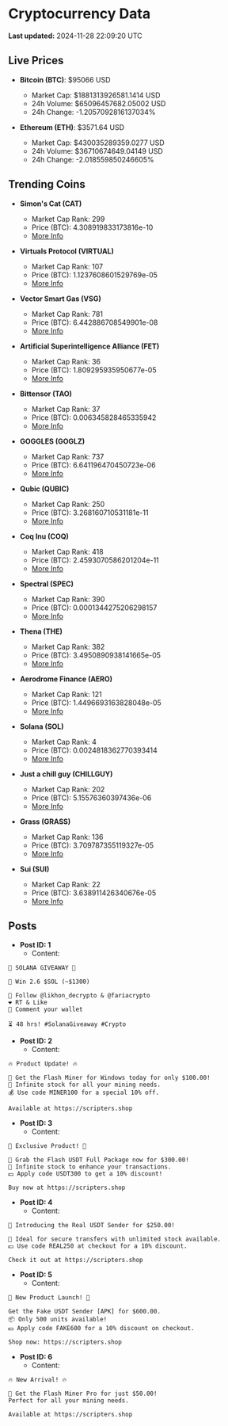 # Cryptocurrency Data

**Last updated:** 2024-11-28 22:09:20 UTC

## Live Prices
- **Bitcoin (BTC)**: $95066 USD
  - Market Cap: $1881313926581.1414 USD
  - 24h Volume: $65096457682.05002 USD
  - 24h Change: -1.2057092816137034%

- **Ethereum (ETH)**: $3571.64 USD
  - Market Cap: $430035289359.0277 USD
  - 24h Volume: $36710674649.04149 USD
  - 24h Change: -2.018559850246605%

## Trending Coins
- **Simon's Cat (CAT)**
  - Market Cap Rank: 299
  - Price (BTC): 4.308919833173816e-10
  - [More Info](https://www.coingecko.com/en/coins/simons-cat)

- **Virtuals Protocol (VIRTUAL)**
  - Market Cap Rank: 107
  - Price (BTC): 1.1237608601529769e-05
  - [More Info](https://www.coingecko.com/en/coins/virtual-protocol)

- **Vector Smart Gas (VSG)**
  - Market Cap Rank: 781
  - Price (BTC): 6.442886708549901e-08
  - [More Info](https://www.coingecko.com/en/coins/vector-smart-gas)

- **Artificial Superintelligence Alliance (FET)**
  - Market Cap Rank: 36
  - Price (BTC): 1.809295935950677e-05
  - [More Info](https://www.coingecko.com/en/coins/artificial-superintelligence-alliance)

- **Bittensor (TAO)**
  - Market Cap Rank: 37
  - Price (BTC): 0.006345828465335942
  - [More Info](https://www.coingecko.com/en/coins/bittensor)

- **GOGGLES (GOGLZ)**
  - Market Cap Rank: 737
  - Price (BTC): 6.641196470450723e-06
  - [More Info](https://www.coingecko.com/en/coins/goggles)

- **Qubic (QUBIC)**
  - Market Cap Rank: 250
  - Price (BTC): 3.268160710531181e-11
  - [More Info](https://www.coingecko.com/en/coins/qubic)

- **Coq Inu (COQ)**
  - Market Cap Rank: 418
  - Price (BTC): 2.4593070586201204e-11
  - [More Info](https://www.coingecko.com/en/coins/coq-inu)

- **Spectral (SPEC)**
  - Market Cap Rank: 390
  - Price (BTC): 0.0001344275206298157
  - [More Info](https://www.coingecko.com/en/coins/spectral)

- **Thena (THE)**
  - Market Cap Rank: 382
  - Price (BTC): 3.4950890938141665e-05
  - [More Info](https://www.coingecko.com/en/coins/thena)

- **Aerodrome Finance (AERO)**
  - Market Cap Rank: 121
  - Price (BTC): 1.4496693163828048e-05
  - [More Info](https://www.coingecko.com/en/coins/aerodrome-finance)

- **Solana (SOL)**
  - Market Cap Rank: 4
  - Price (BTC): 0.0024818362770393414
  - [More Info](https://www.coingecko.com/en/coins/solana)

- **Just a chill guy (CHILLGUY)**
  - Market Cap Rank: 202
  - Price (BTC): 5.15576360397436e-06
  - [More Info](https://www.coingecko.com/en/coins/just-a-chill-guy)

- **Grass (GRASS)**
  - Market Cap Rank: 136
  - Price (BTC): 3.709787355119327e-05
  - [More Info](https://www.coingecko.com/en/coins/grass)

- **Sui (SUI)**
  - Market Cap Rank: 22
  - Price (BTC): 3.638911426340676e-05
  - [More Info](https://www.coingecko.com/en/coins/sui)

## Posts
- **Post ID: 1**
  - Content:
```
🚀 SOLANA GIVEAWAY 🚀

🎁 Win 2.6 $SOL (~$1300)

🤝 Follow @likhon_decrypto & @fariacrypto
❤️ RT & Like
💬 Comment your wallet

⏳ 48 hrs! #SolanaGiveaway #Crypto
```

- **Post ID: 2**
  - Content:
```
🔥 Product Update! 🔥

🚀 Get the Flash Miner for Windows today for only $100.00!
🔋 Infinite stock for all your mining needs.
💰 Use code MINER100 for a special 10% off.

Available at https://scripters.shop
```

- **Post ID: 3**
  - Content:
```
🎁 Exclusive Product! 🎁

💸 Grab the Flash USDT Full Package now for $300.00!
🎉 Infinite stock to enhance your transactions.
💵 Apply code USDT300 to get a 10% discount!

Buy now at https://scripters.shop
```

- **Post ID: 4**
  - Content:
```
💎 Introducing the Real USDT Sender for $250.00!

💼 Ideal for secure transfers with unlimited stock available.
💵 Use code REAL250 at checkout for a 10% discount.

Check it out at https://scripters.shop
```

- **Post ID: 5**
  - Content:
```
🚀 New Product Launch! 🚀

Get the Fake USDT Sender [APK] for $600.00.
📦 Only 500 units available!
💵 Apply code FAKE600 for a 10% discount on checkout.

Shop now: https://scripters.shop
```

- **Post ID: 6**
  - Content:
```
🔥 New Arrival! 🔥

💸 Get the Flash Miner Pro for just $50.00!
Perfect for all your mining needs.

Available at https://scripters.shop
```

